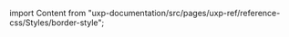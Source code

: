 
import Content from "uxp-documentation/src/pages/uxp-ref/reference-css/Styles/border-style";

<Content query="product=xd"/>
